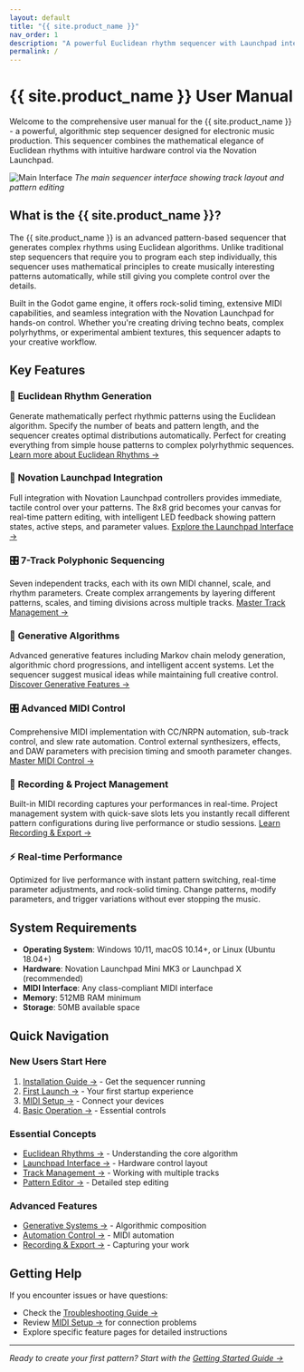 ```yaml
---
layout: default
title: "{{ site.product_name }}"
nav_order: 1
description: "A powerful Euclidean rhythm sequencer with Launchpad integration"
permalink: /
---
```


# {{ site.product_name }} User Manual

Welcome to the comprehensive user manual for the {{ site.product_name }} - a powerful, algorithmic step sequencer designed for electronic music production. This sequencer combines the mathematical elegance of Euclidean rhythms with intuitive hardware control via the Novation Launchpad.

![Main Interface](docs/img/main-interface.jpg)
*The main sequencer interface showing track layout and pattern editing*

## What is the {{ site.product_name }}?

The {{ site.product_name }} is an advanced pattern-based sequencer that generates complex rhythms using Euclidean algorithms. Unlike traditional step sequencers that require you to program each step individually, this sequencer uses mathematical principles to create musically interesting patterns automatically, while still giving you complete control over the details.

Built in the Godot game engine, it offers rock-solid timing, extensive MIDI capabilities, and seamless integration with the Novation Launchpad for hands-on control. Whether you're creating driving techno beats, complex polyrhythms, or experimental ambient textures, this sequencer adapts to your creative workflow.

## Key Features

### 🎵 **Euclidean Rhythm Generation**

Generate mathematically perfect rhythmic patterns using the Euclidean algorithm. Specify the number of beats and pattern length, and the sequencer creates optimal distributions automatically. Perfect for creating everything from simple house patterns to complex polyrhythmic sequences.
[Learn more about Euclidean Rhythms →](euclidean/introduction.html)

### 🎹 **Novation Launchpad Integration**

Full integration with Novation Launchpad controllers provides immediate, tactile control over your patterns. The 8x8 grid becomes your canvas for real-time pattern editing, with intelligent LED feedback showing pattern states, active steps, and parameter values.
[Explore the Launchpad Interface →](launchpad/pad-layout.html)

### 🎛️ **7-Track Polyphonic Sequencing**

Seven independent tracks, each with its own MIDI channel, scale, and rhythm parameters. Create complex arrangements by layering different patterns, scales, and timing divisions across multiple tracks.
[Master Track Management →](tracks/selection.html)

### 🤖 **Generative Algorithms**

Advanced generative features including Markov chain melody generation, algorithmic chord progressions, and intelligent accent systems. Let the sequencer suggest musical ideas while maintaining full creative control.
[Discover Generative Features →](generative/markov-chains.html)

### 🎛️ **Advanced MIDI Control**

Comprehensive MIDI implementation with CC/NRPN automation, sub-track control, and slew rate automation. Control external synthesizers, effects, and DAW parameters with precision timing and smooth parameter changes.
[Master MIDI Control →](automation/cc-nrpn.html)

### 📼 **Recording & Project Management**

Built-in MIDI recording captures your performances in real-time. Project management system with quick-save slots lets you instantly recall different pattern configurations during live performance or studio sessions.
[Learn Recording & Export →](recording/midi-recording.html)

### ⚡ **Real-time Performance**

Optimized for live performance with instant pattern switching, real-time parameter adjustments, and rock-solid timing. Change patterns, modify parameters, and trigger variations without ever stopping the music.

## System Requirements

- **Operating System**: Windows 10/11, macOS 10.14+, or Linux (Ubuntu 18.04+)
- **Hardware**: Novation Launchpad Mini MK3 or Launchpad X (recommended)
- **MIDI Interface**: Any class-compliant MIDI interface
- **Memory**: 512MB RAM minimum
- **Storage**: 50MB available space

## Quick Navigation

### New Users Start Here

1. [Installation Guide →](getting-started/installation.html) - Get the sequencer running
2. [First Launch →](getting-started/first-launch.html) - Your first startup experience  
3. [MIDI Setup →](midi-setup.html) - Connect your devices
4. [Basic Operation →](getting-started/basic-operation.html) - Essential controls

### Essential Concepts

- [Euclidean Rhythms →](euclidean/introduction.html) - Understanding the core algorithm
- [Launchpad Interface →](launchpad/pad-layout.html) - Hardware control layout
- [Track Management →](tracks/selection.html) - Working with multiple tracks
- [Pattern Editor →](pattern-editor/step-editor.html) - Detailed step editing

### Advanced Features

- [Generative Systems →](generative/markov-chains.html) - Algorithmic composition
- [Automation Control →](automation/cc-nrpn.html) - MIDI automation
- [Recording & Export →](recording/midi-recording.html) - Capturing your work

## Getting Help

If you encounter issues or have questions:

- Check the [Troubleshooting Guide →](troubleshooting.html)
- Review [MIDI Setup →](midi-setup.html) for connection problems
- Explore specific feature pages for detailed instructions

---

*Ready to create your first pattern? Start with the [Getting Started Guide →](getting-started/installation.html)*
